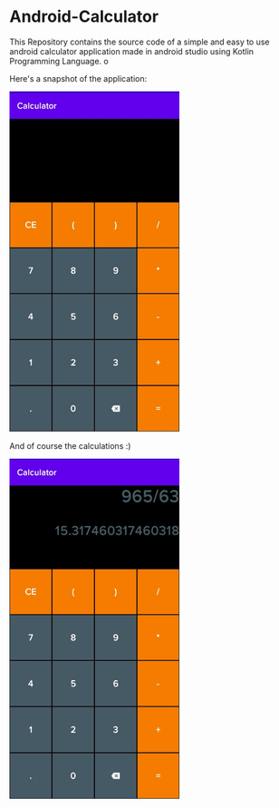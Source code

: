 # Android-Calculator
This Repository contains the source code of a simple and easy to use android calculator application made in android studio using Kotlin Programming Language. o

Here's a snapshot of the application:

<img src = "app/img1.jpeg" width="300"  height = "600">

And of course the calculations :)

<img src = "app/img2.jpeg" width="300"  height = "600">
